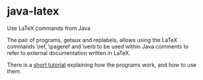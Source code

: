 # java-latex
Use LaTeX commands from Java

The pair of programs, getaux and replabels, allows using the LaTeX
commands \ref, \pageref and \verb to be used within Java comments to
refer to external documentation written in LaTeX.

There is a [short tutorial](overtheyardarm.net/making/haskell/haskell_root.html)
explaining how the programs work, and how to use them.

